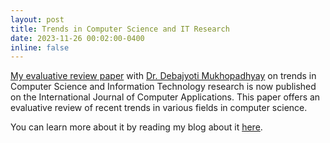 ```yaml
---
layout: post
title: Trends in Computer Science and IT Research
date: 2023-11-26 00:02:00-0400
inline: false
---
```


[My evaluative review paper](http://dx.doi.org/10.5120/ijca2023923183) with [Dr. Debajyoti Mukhopadhyay](http://d_mukhopadhyay.tripod.com) on trends in Computer Science and Information Technology research is now published on the International Journal of Computer Applications. This paper offers an evaluative review of recent trends in various fields in computer science.

You can learn more about it by reading my blog about it [here](https://saurabhdeochake.com/blog/2023/trends-in-research/).